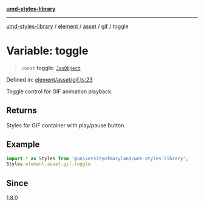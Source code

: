 [**umd-styles-library**](../../../../../../README.md)

***

[umd-styles-library](../../../../../../modules.md) / [element](../../../../../README.md) / [asset](../../../README.md) / [gif](../README.md) / toggle

# Variable: toggle

> `const` **toggle**: [`JssObject`](../../../../../../utilities/namespaces/transform/type-aliases/JssObject.md)

Defined in: [element/asset/gif.ts:23](https://github.com/UMD-Digital/design-system/blob/8c958a0419ab79ba8bcba0aabd12f79a69ac5834/packages/styles/source/element/asset/gif.ts#L23)

Toggle control for GIF animation playback.

## Returns

Styles for GIF container with play/pause button.

## Example

```typescript
import * as Styles from '@universityofmaryland/web-styles-library';
Styles.element.asset.gif.toggle
```

## Since

1.8.0
